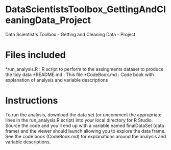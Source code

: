 # DataScientistsToolbox_GettingAndCleaningData_Project
Data Scientist's Toolbox - Getting and Cleaning Data - Project

# Files included
*run_analysis.R : R script to perform to the assingments dataset to produce the tidy data
*README.md      : This file
*CodeBook.md    : Code book with explanation of analysis and variable descriptions

# Instructions
To run the analysis, download the data set (or uncomment the appropriate lines in the run_analysis.R script) into
your local directory for R Studio.  Source the code and you'll end up with a variable named finalDataSet (data frame)
and the viewer should launch allowing you to explore the data frame.  See the code book (CodeBook.md) for explanations
around the analysis and variable descriptions.
